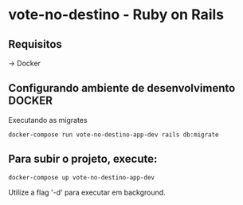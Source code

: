 # vote-no-destino - Ruby on Rails

Requisitos
---
-> Docker

Configurando ambiente de desenvolvimento **DOCKER**
---

Executando as migrates
```
docker-compose run vote-no-destino-app-dev rails db:migrate
```

Para subir o projeto, execute:
---
```
docker-compose up vote-no-destino-app-dev
```
Utilize a flag '-d' para executar em background.
